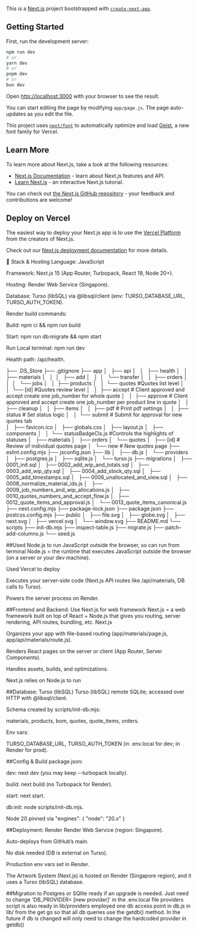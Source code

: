 This is a [Next.js](https://nextjs.org) project bootstrapped with [`create-next-app`](https://github.com/vercel/next.js/tree/canary/packages/create-next-app).

## Getting Started

First, run the development server:

```bash
npm run dev
# or
yarn dev
# or
pnpm dev
# or
bun dev
```

Open [http://localhost:3000](http://localhost:3000) with your browser to see the result.

You can start editing the page by modifying `app/page.js`. The page auto-updates as you edit the file.

This project uses [`next/font`](https://nextjs.org/docs/app/building-your-application/optimizing/fonts) to automatically optimize and load [Geist](https://vercel.com/font), a new font family for Vercel.

## Learn More

To learn more about Next.js, take a look at the following resources:

- [Next.js Documentation](https://nextjs.org/docs) - learn about Next.js features and API.
- [Learn Next.js](https://nextjs.org/learn) - an interactive Next.js tutorial.

You can check out [the Next.js GitHub repository](https://github.com/vercel/next.js) - your feedback and contributions are welcome!

## Deploy on Vercel

The easiest way to deploy your Next.js app is to use the [Vercel Platform](https://vercel.com/new?utm_medium=default-template&filter=next.js&utm_source=create-next-app&utm_campaign=create-next-app-readme) from the creators of Next.js.

Check out our [Next.js deployment documentation](https://nextjs.org/docs/app/building-your-application/deploying) for more details.



🔹 Stack & Hosting
Language: JavaScript

Framework: Next.js 15 (App Router, Turbopack, React 19, Node 20+).

Hosting: Render Web Service (Singapore).

Database: Turso (libSQL) via @libsql/client (env: TURSO_DATABASE_URL, TURSO_AUTH_TOKEN).

Render build commands:

Build: npm ci && npm run build

Start: npm run db:migrate && npm start

Run Local terminal: npm run dev

Health path: /api/health.

├── .DS_Store
├── .gitignore
├── app
│   ├── api
│   │   ├── health
│   │   ├── materials
│   │   │   ├── add
│   │   │   └── transfer
│   │   ├── orders
│   │   │   └── jobs
│   │   ├── products
│   │   └── quotes         #Quotes list level
│   │       └── [id]       #Quotes review level
│   │            ├── accept  # Client approved and accept create one job_number for whole quote
│   │            ├── approve # Client approved and accept create one job_number per product line in quote
│   │            ├── cleanup
│   │            ├── items
│   │            ├── pdf     # Print pdf settings
│   │            ├── status  # Set status logic
│   │            └── submit  # Submit for approval for new quotes tab  
│   ├── favicon.ico
│   ├── globals.css
│   ├── layout.js
│   ├── components
│   │    └── statusBadgeCls.js #Controls the highlights of statuses
│   ├── materials
│   ├── orders
│   └── quotes
│        ├── [id] # Review of individual quotes page
│        └── new  # New quotes page
├── eslint.config.mjs
├── jsconfig.json
├── lib
│   ├── db.js
│   └── providers
│       ├── postgres.js
│       ├── sqlite.js
│       └── turso.js
├── migrations
│   ├── 0001_init.sql
│   ├── 0002_add_wip_and_totals.sql
│   ├── 0003_add_wip_qty.sql
│   ├── 0004_add_stock_qty.sql
│   ├── 0005_add_timestamps.sql
│   ├── 0006_unallocated_and_view.sql
│   ├── 0008_normalize_material_ids.js
│   ├── 0009_job_numbers_and_wip_allocations.js
│   ├── 0010_quotes_numbers_and_accept_flow.js
│   ├── 0012_quote_items_and_approval.js
│   └── 0013_quote_items_canonical.js
├── next.config.mjs
├── package-lock.json
├── package.json
├── postcss.config.mjs
├── public
│   ├── file.svg
│   ├── globe.svg
│   ├── next.svg
│   ├── vercel.svg
│   └── window.svg
├── README.md
└── scripts
    ├── init-db.mjs
    ├── inspect-table.js
    ├── migrate.js
    ├── patch-add-columns.js
    └── seed.js



##Used Node.js to run JavaScript outside the browser, so can run from terminal
Node.js = the runtime that executes JavaScript outside the browser (on a server or your dev machine).

Used Vercel to deploy


Executes your server-side code (Next.js API routes like /api/materials, DB calls to Turso).

Powers the server process on Render.


##Frontend and Backend: Use Next.js for web framework 
Next.js = a web framework built on top of React + Node.js that gives you routing, server rendering, API routes, bundling, etc.
Next.js

Organizes your app with file-based routing (app/materials/page.js, app/api/materials/route.js).

Renders React pages on the server or client (App Router, Server Components).

Handles assets, builds, and optimizations.

Next.js relies on Node.js to run


##Database: Turso (libSQL)
Turso (libSQL) remote SQLite; accessed over HTTP with @libsql/client.

Schema created by scripts/init-db.mjs:

materials, products, bom, quotes, quote_items, orders.

Env vars:

TURSO_DATABASE_URL, TURSO_AUTH_TOKEN (in .env.local for dev; in Render for prod).

##Config & Build
package.json:

dev: next dev (you may keep --turbopack locally).

build: next build (no Turbopack for Render).

start: next start.

db:init: node scripts/init-db.mjs.

Node 20 pinned via "engines": { "node": "20.x" }


##Deployment: Render
Render Web Service (region: Singapore).

Auto-deploys from GitHub’s main.

No disk needed (DB is external on Turso).

Production env vars set in Render.

The Artwork System (Next.js) is hosted on Render (Singapore region), and it uses a Turso (libSQL) database.

##Migration to Postgres or SQlite ready if an upgrade is needed.
Just need to change 'DB_PROVIDER= [new provider]' in the .env.local file
providers script is also ready in lib/providers
employed one db access point in db.js in lib/ from the get go so that all db  queries use the getdb() method.
In the future if db is changed will only need to change the hardcoded provider in getdb()


